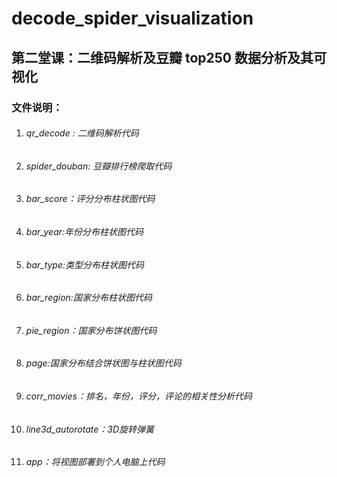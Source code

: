 # decode_spider_visualization

## 第二堂课：二维码解析及豆瓣 top250 数据分析及其可视化

### 文件说明：

1. ###### qr_decode : 二维码解析代码

2. ###### spider_douban: 豆瓣排行榜爬取代码

3. ###### bar_score：评分分布柱状图代码

4. ###### bar_year:年份分布柱状图代码

5. ###### bar_type:类型分布柱状图代码

6. ###### bar_region:国家分布柱状图代码

7. ###### pie_region：国家分布饼状图代码

8. ###### page:国家分布结合饼状图与柱状图代码

9. ###### corr_movies：排名，年份，评分，评论的相关性分析代码

10. ###### line3d_autorotate：3D旋转弹簧

11. ###### app：将视图部署到个人电脑上代码
